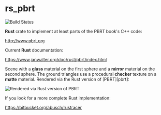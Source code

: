 # rs_pbrt

[![Build Status](https://travis-ci.org/wahn/rs_pbrt.svg?branch=master)](https://travis-ci.org/wahn/rs_pbrt)

**Rust** crate to implement at least parts of the PBRT book's C++ code:

http://www.pbrt.org

Current **Rust** documentation:

https://www.janwalter.org/doc/rust/pbrt/index.html

Scene with a **glass** material on the first sphere and a **mirror**
material on the second sphere. The ground triangles use a procedural
**checker** texture on a **matte** material. Rendered via the Rust
version of [PBRT][pbrt]:

![Rendered via Rust version of PBRT](https://www.janwalter.org/assets/spheres-differentials-texfilt_v0_1_5.png)

If you look for a more complete Rust implementation:

https://bitbucket.org/abusch/rustracer
